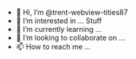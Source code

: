 - 👋 Hi, I’m @trent-webview-tities87
- 👀 I’m interested in ... Stuff
- 🌱 I’m currently learning ...
- 💞️ I’m looking to collaborate on ...
- 📫 How to reach me ...

<!---
trent-webview-tities87/trent-webview-tities87 is a ✨ special ✨ repository because its `README.md` (this file) appears on your GitHub profile.
You can click the Preview link to take a look at your changes.
--->
